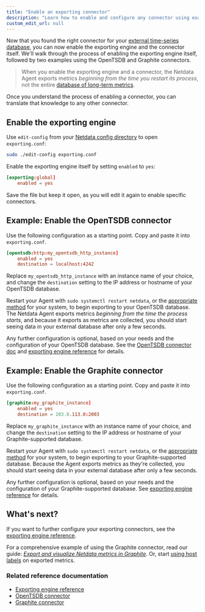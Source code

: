 ```yaml
---
title: "Enable an exporting connector"
description: "Learn how to enable and configure any connector using examples to start exporting metrics to external time-series databases in minutes."
custom_edit_url: null
---
```




Now that you found the right connector for your [external time-series
database](/docs/export/external-databases#supported-databases), you can now enable the exporting engine and the
connector itself. We'll walk through the process of enabling the exporting engine itself, followed by two examples using
the OpenTSDB and Graphite connectors.

> When you enable the exporting engine and a connector, the Netdata Agent exports metrics _beginning from the time you
> restart its process_, not the entire [database of long-term metrics](/docs/store/change-metrics-storage).

Once you understand the process of enabling a connector, you can translate that knowledge to any other connector.

## Enable the exporting engine

Use `edit-config` from your [Netdata config directory](/docs/configure/nodes#the-netdata-config-directory) to open
`exporting.conf`:

```bash
sudo ./edit-config exporting.conf
```

Enable the exporting engine itself by setting `enabled` to `yes`:

```conf
[exporting:global]
    enabled = yes
```

Save the file but keep it open, as you will edit it again to enable specific connectors.

## Example: Enable the OpenTSDB connector

Use the following configuration as a starting point. Copy and paste it into `exporting.conf`.

```conf
[opentsdb:http:my_opentsdb_http_instance]
    enabled = yes
    destination = localhost:4242
```

Replace `my_opentsdb_http_instance` with an instance name of your choice, and change the `destination` setting to the IP
address or hostname of your OpenTSDB database.

Restart your Agent with `sudo systemctl restart netdata`, or the [appropriate
method](/docs/configure/start-stop-restart) for your system, to begin exporting to your OpenTSDB database. The
Netdata Agent exports metrics _beginning from the time the process starts_, and because it exports as metrics are
collected, you should start seeing data in your external database after only a few seconds.

Any further configuration is optional, based on your needs and the configuration of your OpenTSDB database. See the
[OpenTSDB connector doc](/docs/agent/exporting/opentsdb) and [exporting engine
reference](/docs/agent/exporting#configuration) for details.

## Example: Enable the Graphite connector

Use the following configuration as a starting point. Copy and paste it into `exporting.conf`.

```conf
[graphite:my_graphite_instance]
    enabled = yes
    destination = 203.0.113.0:2003
```

Replace `my_graphite_instance` with an instance name of your choice, and change the `destination` setting to the IP
address or hostname of your Graphite-supported database.

Restart your Agent with `sudo systemctl restart netdata`, or the [appropriate
method](/docs/configure/start-stop-restart) for your system, to begin exporting to your Graphite-supported database.
Because the Agent exports metrics as they're collected, you should start seeing data in your external database after
only a few seconds.

Any further configuration is optional, based on your needs and the configuration of your Graphite-supported database.
See [exporting engine reference](/docs/agent/exporting#configuration) for details.

## What's next?

If you want to further configure your exporting connectors, see the [exporting engine
reference](/docs/agent/exporting#configuration).

For a comprehensive example of using the Graphite connector, read our guide: [_Export and visualize Netdata metrics in
Graphite_](/guides/export/export-netdata-metrics-graphite). Or, start [using host
labels](/guides/using-host-labels) on exported metrics.

### Related reference documentation

-   [Exporting engine reference](/docs/agent/exporting)
-   [OpenTSDB connector](/docs/agent/exporting/opentsdb)
-   [Graphite connector](/docs/agent/exporting/graphite)


